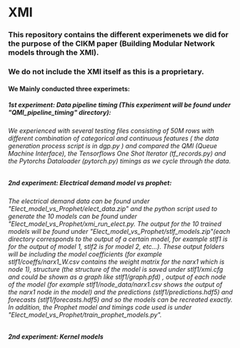 # XMI

### This repository contains the different experimenets we did for the purpose of the CIKM paper (Building Modular Network models through the XMI). 
### We do not include the XMI itself as this is a proprietary.

#### We Mainly conducted three experimets:
##### 1st experiment: Data pipeline timing (This experiment will be found under "QMI_pipeline_timing" directory):
###### We experienced with several testing files consisting of 50M rows with different combination of categorical and continuous features ( the data generation process script is in  dgp.py ) and compared the QMI (Queue Machine Interface), the Tensorflows One Shot Iterator (tf_records.py) and the Pytorchs Dataloader (pytorch.py) timings as we cycle through the data.

##### 2nd experiment: Electrical demand model vs prophet:
###### The electrical demand data can be found under "Elect_model_vs_Prophet/elect_data.zip" and the python script used to generate the 10 models can be found under "Elect_model_vs_Prophet/xmi_run_elect.py. The output for the 10 trained models will be found under "Elect_model_vs_Prophet/stlf_models.zip"(each directory corresponds to the output of a certain model, for example stlf1 is for the output of model 1, stlf2 is for model 2, etc...). These output folders will be including the model coefficients (for example stlf1/coeffs/narx1_W.csv contains the weight matrix for the narx1 which is node 1), structure (the structure of the model is saved under stlf1/xmi.cfg and could be shown as a graph like stlf1/graph.pfd) , output of each node of the model (for example stlf1/node_data/narx1.csv shows the output of the narx1 node in the model) and the predictions (stlf1/predictions.hdf5) and forecasts (stlf1/forecasts.hdf5)  and so the models can be recreated exactly. In addition, the Prophet model and timings code used is under "Elect_model_vs_Prophet/train_prophet_models.py".  

##### 2nd experiment: Kernel models
